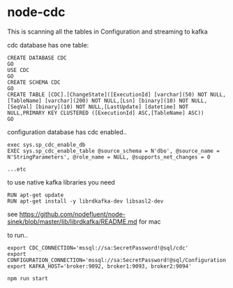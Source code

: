 # node-cdc

This is scanning all the tables in Configuration and streaming to kafka

cdc database has one table:

````
CREATE DATABASE CDC
GO
USE CDC
GO
CREATE SCHEMA CDC
GO
CREATE TABLE [CDC].[ChangeState]([ExecutionId] [varchar](50) NOT NULL,[TableName] [varchar](200) NOT NULL,[Lsn] [binary](10) NOT NULL,[SeqVal] [binary](10) NOT NULL,[LastUpdate] [datetime] NOT NULL,PRIMARY KEY CLUSTERED ([ExecutionId] ASC,[TableName] ASC))
GO
````

configuration database has cdc enabled..

````
exec sys.sp_cdc_enable_db
EXEC sys.sp_cdc_enable_table @source_schema = N'dbo', @source_name = N'StringParameters', @role_name = NULL, @supports_net_changes = 0 

...etc
````

to use native kafka libraries you need

````
RUN apt-get update
RUN apt-get install -y librdkafka-dev libsasl2-dev

````

see https://github.com/nodefluent/node-sinek/blob/master/lib/librdkafka/README.md for mac


to run..
````
export CDC_CONNECTION='mssql://sa:SecretPassword!@sql/cdc'
export CONFIGURATION_CONNECTION='mssql://sa:SecretPassword!@sql/Configuration'
export KAFKA_HOST='broker:9092, broker1:9093, broker2:9094'

npm run start
````